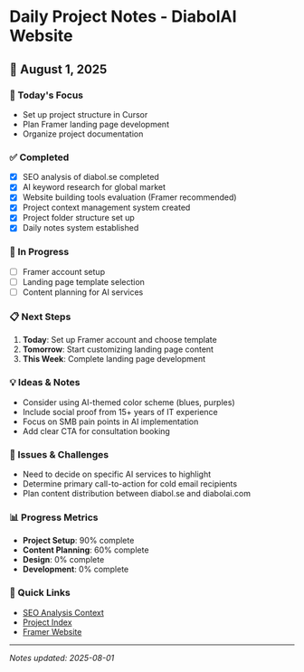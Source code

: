 # Daily Project Notes - DiabolAI Website

## 📅 August 1, 2025

### 🎯 Today's Focus
- Set up project structure in Cursor
- Plan Framer landing page development
- Organize project documentation

### ✅ Completed
- [x] SEO analysis of diabol.se completed
- [x] AI keyword research for global market
- [x] Website building tools evaluation (Framer recommended)
- [x] Project context management system created
- [x] Project folder structure set up
- [x] Daily notes system established

### 🔄 In Progress
- [ ] Framer account setup
- [ ] Landing page template selection
- [ ] Content planning for AI services

### 📋 Next Steps
1. **Today**: Set up Framer account and choose template
2. **Tomorrow**: Start customizing landing page content
3. **This Week**: Complete landing page development

### 💡 Ideas & Notes
- Consider using AI-themed color scheme (blues, purples)
- Include social proof from 15+ years of IT experience
- Focus on SMB pain points in AI implementation
- Add clear CTA for consultation booking

### 🐛 Issues & Challenges
- Need to decide on specific AI services to highlight
- Determine primary call-to-action for cold email recipients
- Plan content distribution between diabol.se and diabolai.com

### 📊 Progress Metrics
- **Project Setup**: 90% complete
- **Content Planning**: 60% complete
- **Design**: 0% complete
- **Development**: 0% complete

### 🔗 Quick Links
- [SEO Analysis Context](../../../project-contexts/seo_analysis_20250801_113144.md)
- [Project Index](../../../project-contexts/PROJECT_INDEX.md)
- [Framer Website](https://framer.com)

---
*Notes updated: 2025-08-01* 